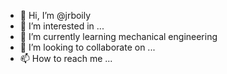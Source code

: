 - 👋 Hi, I’m @jrboily
- 👀 I’m interested in ...
- 🌱 I’m currently learning mechanical engineering
- 💞️ I’m looking to collaborate on ...
- 📫 How to reach me ...

<!---
jrboily/jrboily is a ✨ special ✨ repository because its `README.md` (this file) appears on your GitHub profile.
You can click the Preview link to take a look at your changes.
--->

